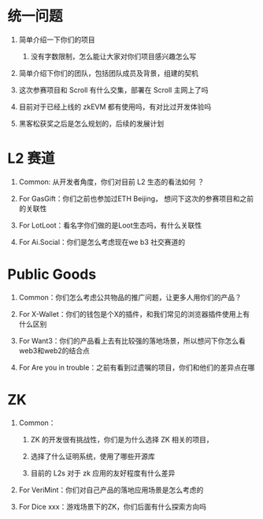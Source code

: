   

# 统一问题

1. 简单介绍一下你们的项目
    
    1. 没有字数限制，怎么能让大家对你们项目感兴趣怎么写
        
2. 简单介绍下你们的团队，包括团队成员及背景，组建的契机
    
3. 这次参赛项目和 Scroll 有什么交集，部署在 Scroll 主网上了吗
    
4. 目前对于已经上线的 zkEVM 都有使用吗，有对比过开发体验吗
    
5. 黑客松获奖之后是怎么规划的，后续的发展计划
    

# L2 赛道

1. Common: 从开发者角度，你们对目前 L2 生态的看法如何 ？
    
2. For GasGift：你们之前也参加过ETH Beijing， 想问下这次的参赛项目和之前的关联性
    
3. For LotLoot：看名字你们做的是Loot生态吗，有什么关联性
    
4. For Ai.Social：你们是怎么考虑现在we b3 社交赛道的
    

# Public Goods

1. Common：你们怎么考虑公共物品的推广问题，让更多人用你们的产品？
    
2. For X-Wallet：你们的钱包是个X的插件，和我们常见的浏览器插件使用上有什么区别
    
3. For Want3：你们的产品看上去有比较强的落地场景，所以想问下你怎么看web3和web2的结合点
    
4. For Are you in trouble：之前有看到过遗嘱的项目，你们和他们的差异点在哪
    

# ZK

1. Common：
    
    1. ZK 的开发很有挑战性，你们是为什么选择 ZK 相关的项目，
        
    2. 选择了什么证明系统，使用了哪些开源库
        
    3. 目前的 L2s 对于 zk 应用的友好程度有什么差异
        
2. For VeriMint：你们对自己产品的落地应用场景是怎么考虑的
    
3. For Dice xxx：游戏场景下的ZK，你们后面有什么探索方向吗